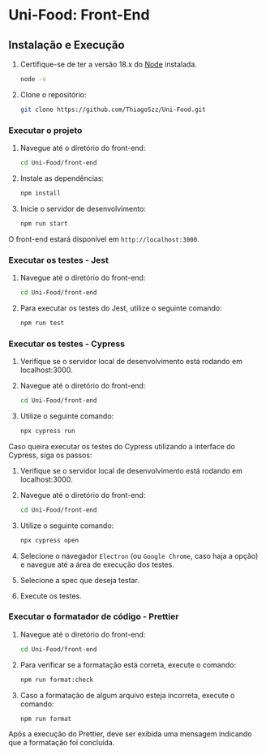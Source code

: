 # Uni-Food: Front-End

## Instalação e Execução

1. Certifique-se de ter a versão 18.x do [Node](https://nodejs.org/en/about/previous-releases) instalada.

    ```bash
    node -v
    ```

2. Clone o repositório:

    ```bash
    git clone https://github.com/ThiagoSzz/Uni-Food.git
    ```

### Executar o projeto

1. Navegue até o diretório do front-end:

    ```bash
    cd Uni-Food/front-end
    ```

2. Instale as dependências:

    ```bash
    npm install
    ```

3. Inicie o servidor de desenvolvimento:

    ```bash
    npm run start
    ```

O front-end estará disponível em `http://localhost:3000`.

### Executar os testes - Jest

1. Navegue até o diretório do front-end:

    ```bash
    cd Uni-Food/front-end
    ```

2. Para executar os testes do Jest, utilize o seguinte comando:

    ```bash
    npm run test
    ```

### Executar os testes - Cypress

1. Verifique se o servidor local de desenvolvimento está rodando em localhost:3000.

2. Navegue até o diretório do front-end:

    ```bash
    cd Uni-Food/front-end
    ```

3. Utilize o seguinte comando:

    ```bash
    npx cypress run
    ```

Caso queira executar os testes do Cypress utilizando a interface do Cypress, siga os passos:

1. Verifique se o servidor local de desenvolvimento está rodando em localhost:3000.

2. Navegue até o diretório do front-end:

    ```bash
    cd Uni-Food/front-end
    ```

3. Utilize o seguinte comando:

    ```bash
    npx cypress open
    ```

4. Selecione o navegador `Electron` (ou `Google Chrome`, caso haja a opção) e navegue até a área de execução dos testes.

5. Selecione a spec que deseja testar.

6. Execute os testes.

### Executar o formatador de código - Prettier

1. Navegue até o diretório do front-end:

    ```bash
    cd Uni-Food/front-end
    ```
    
2. Para verificar se a formatação está correta, execute o comando:

    ```bash
    npm run format:check
    ```

3. Caso a formatação de algum arquivo esteja incorreta, execute o comando:

    ```bash
    npm run format
    ```

Após a execução do Prettier, deve ser exibida uma mensagem indicando que a formatação foi concluída.
